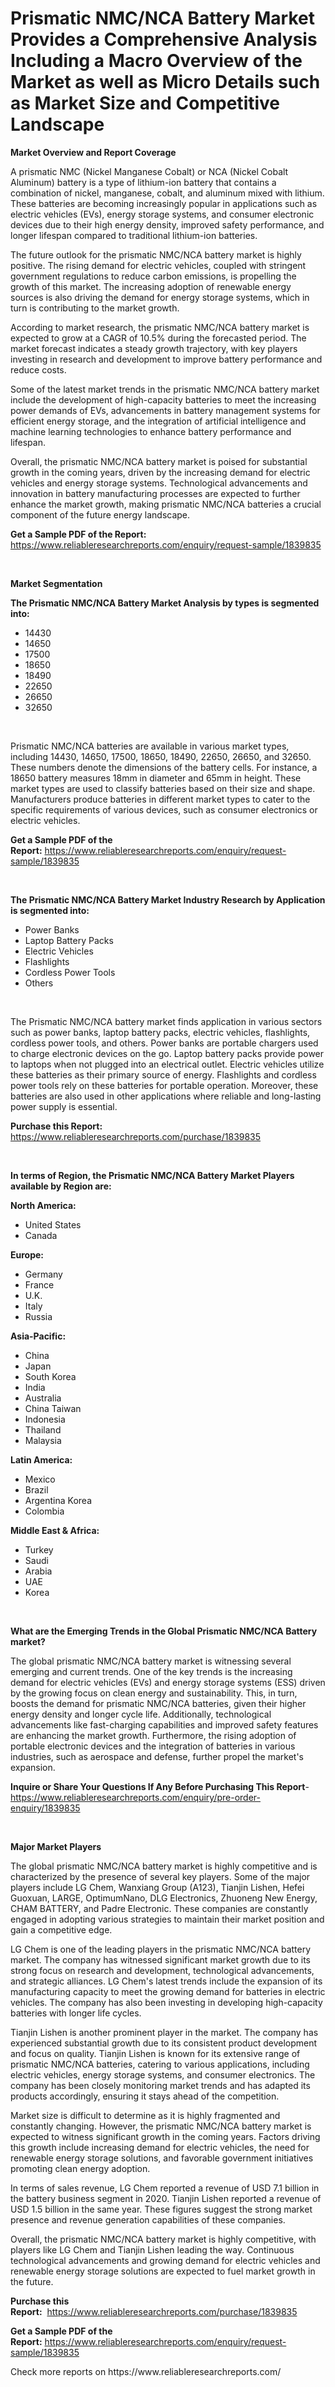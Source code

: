 <p><h1>Prismatic NMC/NCA Battery Market Provides a Comprehensive Analysis Including a Macro Overview of the Market as well as Micro Details such as Market Size and Competitive Landscape</h1></p><p><strong>Market Overview and Report Coverage</strong></p>
<p><p>A prismatic NMC (Nickel Manganese Cobalt) or NCA (Nickel Cobalt Aluminum) battery is a type of lithium-ion battery that contains a combination of nickel, manganese, cobalt, and aluminum mixed with lithium. These batteries are becoming increasingly popular in applications such as electric vehicles (EVs), energy storage systems, and consumer electronic devices due to their high energy density, improved safety performance, and longer lifespan compared to traditional lithium-ion batteries.</p><p>The future outlook for the prismatic NMC/NCA battery market is highly positive. The rising demand for electric vehicles, coupled with stringent government regulations to reduce carbon emissions, is propelling the growth of this market. The increasing adoption of renewable energy sources is also driving the demand for energy storage systems, which in turn is contributing to the market growth.</p><p>According to market research, the prismatic NMC/NCA battery market is expected to grow at a CAGR of 10.5% during the forecasted period. The market forecast indicates a steady growth trajectory, with key players investing in research and development to improve battery performance and reduce costs. </p><p>Some of the latest market trends in the prismatic NMC/NCA battery market include the development of high-capacity batteries to meet the increasing power demands of EVs, advancements in battery management systems for efficient energy storage, and the integration of artificial intelligence and machine learning technologies to enhance battery performance and lifespan.</p><p>Overall, the prismatic NMC/NCA battery market is poised for substantial growth in the coming years, driven by the increasing demand for electric vehicles and energy storage systems. Technological advancements and innovation in battery manufacturing processes are expected to further enhance the market growth, making prismatic NMC/NCA batteries a crucial component of the future energy landscape.</p></p>
<p><strong>Get a Sample PDF of the Report:</strong> <a href="https://www.reliableresearchreports.com/enquiry/request-sample/1839835">https://www.reliableresearchreports.com/enquiry/request-sample/1839835</a></p>
<p>&nbsp;</p>
<p><strong>Market Segmentation</strong></p>
<p><strong>The Prismatic NMC/NCA Battery Market Analysis by types is segmented into:</strong></p>
<p><ul><li>14430</li><li>14650</li><li>17500</li><li>18650</li><li>18490</li><li>22650</li><li>26650</li><li>32650</li></ul></p>
<p>&nbsp;</p>
<p><p>Prismatic NMC/NCA batteries are available in various market types, including 14430, 14650, 17500, 18650, 18490, 22650, 26650, and 32650. These numbers denote the dimensions of the battery cells. For instance, a 18650 battery measures 18mm in diameter and 65mm in height. These market types are used to classify batteries based on their size and shape. Manufacturers produce batteries in different market types to cater to the specific requirements of various devices, such as consumer electronics or electric vehicles.</p></p>
<p><strong>Get a Sample PDF of the Report:</strong>&nbsp;<a href="https://www.reliableresearchreports.com/enquiry/request-sample/1839835">https://www.reliableresearchreports.com/enquiry/request-sample/1839835</a></p>
<p>&nbsp;</p>
<p><strong>The Prismatic NMC/NCA Battery Market Industry Research by Application is segmented into:</strong></p>
<p><ul><li>Power Banks</li><li>Laptop Battery Packs</li><li>Electric Vehicles</li><li>Flashlights</li><li>Cordless Power Tools</li><li>Others</li></ul></p>
<p>&nbsp;</p>
<p><p>The Prismatic NMC/NCA battery market finds application in various sectors such as power banks, laptop battery packs, electric vehicles, flashlights, cordless power tools, and others. Power banks are portable chargers used to charge electronic devices on the go. Laptop battery packs provide power to laptops when not plugged into an electrical outlet. Electric vehicles utilize these batteries as their primary source of energy. Flashlights and cordless power tools rely on these batteries for portable operation. Moreover, these batteries are also used in other applications where reliable and long-lasting power supply is essential.</p></p>
<p><strong>Purchase this Report:</strong>&nbsp; <a href="https://www.reliableresearchreports.com/purchase/1839835">https://www.reliableresearchreports.com/purchase/1839835</a></p>
<p>&nbsp;</p>
<p><strong>In terms of Region, the Prismatic NMC/NCA Battery Market Players available by Region are:</strong></p>
<p>
    <p> <strong> North America: </strong>
        <ul>
            <li>United States</li>
            <li>Canada</li>
        </ul>
        </p> 
    <p> <strong> Europe: </strong>
        <ul>
            <li>Germany</li>
            <li>France</li>
            <li>U.K.</li>
            <li>Italy</li>
            <li>Russia</li>
        </ul>
        </p> 
    <p> <strong> Asia-Pacific: </strong>
        <ul>
            <li>China</li>
            <li>Japan</li>
            <li>South Korea</li>
            <li>India</li>
            <li>Australia</li>
            <li>China Taiwan</li>
            <li>Indonesia</li>
            <li>Thailand</li>
            <li>Malaysia</li>
        </ul>
        </p> 
    <p> <strong> Latin America: </strong>
        <ul>
            <li>Mexico</li>
            <li>Brazil</li>
            <li>Argentina Korea</li>
            <li>Colombia</li>
        </ul>
        </p> 
    <p> <strong> Middle East & Africa: </strong>
        <ul>
            <li>Turkey</li>
            <li>Saudi</li>
            <li>Arabia</li>
            <li>UAE</li>
            <li>Korea</li>
        </ul>
    </p>
    </p>
<p>&nbsp;</p>
<p><strong>What are the Emerging Trends in the Global Prismatic NMC/NCA Battery market?</strong></p>
<p><p>The global prismatic NMC/NCA battery market is witnessing several emerging and current trends. One of the key trends is the increasing demand for electric vehicles (EVs) and energy storage systems (ESS) driven by the growing focus on clean energy and sustainability. This, in turn, boosts the demand for prismatic NMC/NCA batteries, given their higher energy density and longer cycle life. Additionally, technological advancements like fast-charging capabilities and improved safety features are enhancing the market growth. Furthermore, the rising adoption of portable electronic devices and the integration of batteries in various industries, such as aerospace and defense, further propel the market's expansion.</p></p>
<p><strong>Inquire or Share Your Questions If Any Before Purchasing This Report</strong>- <a href="https://www.reliableresearchreports.com/enquiry/pre-order-enquiry/1839835">https://www.reliableresearchreports.com/enquiry/pre-order-enquiry/1839835</a></p>
<p>&nbsp;</p>
<p><strong>Major Market Players</strong></p>
<p><p>The global prismatic NMC/NCA battery market is highly competitive and is characterized by the presence of several key players. Some of the major players include LG Chem, Wanxiang Group (A123), Tianjin Lishen, Hefei Guoxuan, LARGE, OptimumNano, DLG Electronics, Zhuoneng New Energy, CHAM BATTERY, and Padre Electronic. These companies are constantly engaged in adopting various strategies to maintain their market position and gain a competitive edge.</p><p>LG Chem is one of the leading players in the prismatic NMC/NCA battery market. The company has witnessed significant market growth due to its strong focus on research and development, technological advancements, and strategic alliances. LG Chem's latest trends include the expansion of its manufacturing capacity to meet the growing demand for batteries in electric vehicles. The company has also been investing in developing high-capacity batteries with longer life cycles.</p><p>Tianjin Lishen is another prominent player in the market. The company has experienced substantial growth due to its consistent product development and focus on quality. Tianjin Lishen is known for its extensive range of prismatic NMC/NCA batteries, catering to various applications, including electric vehicles, energy storage systems, and consumer electronics. The company has been closely monitoring market trends and has adapted its products accordingly, ensuring it stays ahead of the competition.</p><p>Market size is difficult to determine as it is highly fragmented and constantly changing. However, the prismatic NMC/NCA battery market is expected to witness significant growth in the coming years. Factors driving this growth include increasing demand for electric vehicles, the need for renewable energy storage solutions, and favorable government initiatives promoting clean energy adoption.</p><p>In terms of sales revenue, LG Chem reported a revenue of USD 7.1 billion in the battery business segment in 2020. Tianjin Lishen reported a revenue of USD 1.5 billion in the same year. These figures suggest the strong market presence and revenue generation capabilities of these companies.</p><p>Overall, the prismatic NMC/NCA battery market is highly competitive, with players like LG Chem and Tianjin Lishen leading the way. Continuous technological advancements and growing demand for electric vehicles and renewable energy storage solutions are expected to fuel market growth in the future.</p></p>
<p><strong>Purchase this Report:</strong>&nbsp;&nbsp;<a href="https://www.reliableresearchreports.com/purchase/1839835">https://www.reliableresearchreports.com/purchase/1839835</a></p>
<p></p>
<p><strong>Get a Sample PDF of the Report:</strong>&nbsp;<a href="https://www.reliableresearchreports.com/enquiry/request-sample/1839835">https://www.reliableresearchreports.com/enquiry/request-sample/1839835</a></p>
<p>Check more reports on https://www.reliableresearchreports.com/</p>